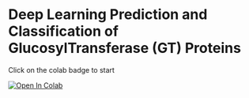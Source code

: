 # Deep Learning Prediction and Classification of GlucosylTransferase (GT) Proteins

Click on the colab badge to start

<a target="_blank" href="https://colab.research.google.com/github/mtinti/colab_gt/blob/main/predict_gt.ipynb">
  <img src="https://colab.research.google.com/assets/colab-badge.svg" alt="Open In Colab"/>
</a>


